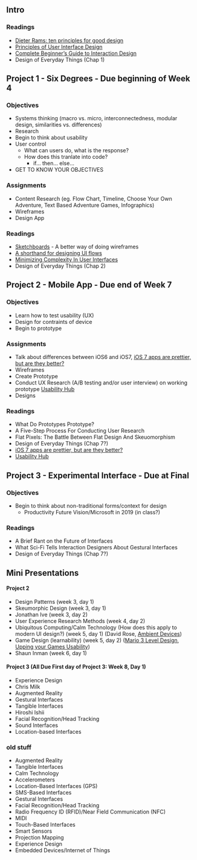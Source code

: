 

Intro
---------------------------------------

### Readings
- [Dieter Rams: ten principles for good design](https://www.vitsoe.com/us/about/good-design)
- [Principles of User Interface Design](http://bokardo.com/principles-of-user-interface-design/)
- [Complete Beginner’s Guide to Interaction Design](http://www.uxbooth.com/articles/complete-beginners-guide-to-interaction-design/)
- Design of Everyday Things (Chap 1)





Project 1 - Six Degrees - Due beginning of Week 4
---------------------------------------
### Objectives
- Systems thinking (macro vs. micro, interconnectedness, modular design, similarities vs. differences)
- Research
- Begin to think about usability
- User control
	- What can users do, what is the response?
	- How does this tranlate into code?
		- if… then… else… 
- GET TO KNOW YOUR OBJECTIVES


### Assignments
- Content Research (eg. Flow Chart, Timeline, Choose Your Own Adventure, Text Based Adventure Games, Infographics)
- Wireframes
- Design App


### Readings 
- [Sketchboards](http://www.adaptivepath.com/ideas/sketchboards-discover-better-faster-ux-solutions/) - A better way of doing wireframes
- [A shorthand for designing UI flows](http://37signals.com/svn/posts/1926-a-shorthand-for-designing-ui-flows)
- [Minimizing Complexity In User Interfaces](http://uxdesign.smashingmagazine.com/2009/10/07/minimizing-complexity-in-user-interfaces/)
- Design of Everyday Things (Chap 2)





Project 2 - Mobile App - Due end of Week 7
---------------------------------------

### Objectives
- Learn how to test usability (UX)
- Design for contraints of device
- Begin to prototype 


### Assignments
- Talk about differences between iOS6 and iOS7, [iOS 7 apps are prettier, but are they better?](http://www.theverge.com/2013/9/27/4773656/ios-7-apps-are-prettier-but-are-they-better)
- Wireframes
- Create Prototype
- Conduct UX Research (A/B testing and/or user interview) on working prototype [Usability Hub](https://usabilityhub.com/)
- Designs


### Readings
- What Do Prototypes Prototype?
- A Five-Step Process For Conducting User Research
- Flat Pixels: The Battle Between Flat Design And Skeuomorphism
- Design of Everyday Things (Chap 7?)
- [iOS 7 apps are prettier, but are they better?](http://www.theverge.com/2013/9/27/4773656/ios-7-apps-are-prettier-but-are-they-better)
- [Usability Hub](https://usabilityhub.com/)




Project 3 - Experimental Interface - Due at Final
---------------------------------------
### Objectives
- Begin to think about non-traditional forms/context for design
	- Productivity Future Vision/Microsoft in 2019 (in class?)


### Readings
- A Brief Rant on the Future of Interfaces
- What Sci-Fi Tells Interaction Designers About Gestural Interfaces
- Design of Everyday Things (Chap 7?)





Mini Presentations
---------------------------------------
#### Project 2
- Design Patterns (week 3, day 1)
- Skeumorphic Design (week 3, day 1)
- Jonathan Ive (week 3, day 2)
- User Experience Research Methods (week 4, day 2)
- Ubiquitous Computing/Calm Technology (How does this apply to modern UI design?) (week 5, day 1) (David Rose, [Ambient Devices](http://www.ambientdevices.com/))
- Game Design (learnability) (week 5, day 2) ([Mario 3 Level Design](http://www.significant-bits.com/super-mario-bros-3-level-design-lessons), [Upping your Games Usability](http://www.gamasutra.com/view/feature/132499/upping_your_games_usability.php?print=1))
- Shaun Inman (week 6, day 1)

#### Project 3 (All Due First day of Project 3: Week 8, Day 1)
- Experience Design
- Chris Milk
- Augmented Reality
- Gestural Interfaces
- Tangible Interfaces
- Hiroshi Ishii
- Facial Recognition/Head Tracking
- Sound Interfaces
- Location-based Interfaces



### old stuff

- Augmented Reality
- Tangible Interfaces
- Calm Technology
- Accelerometers
- Location-Based Interfaces (GPS)
- SMS-Based Interfaces
- Gestural Interfaces
- Facial Recognition/Head Tracking
- Radio Frequency ID (RFID)/Near Field Communication (NFC)
- MIDI
- Touch-Based Interfaces
- Smart Sensors
- Projection Mapping
- Experience Design
- Embedded Devices/Internet of Things


